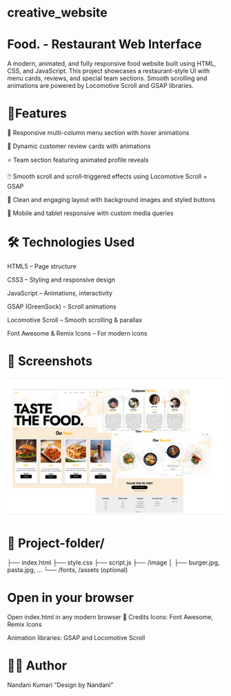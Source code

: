 # creative_website

# Food. - Restaurant Web Interface

A modern, animated, and fully responsive food website built using HTML, CSS, and JavaScript. This project showcases a restaurant-style UI with menu cards, reviews, and special team sections. Smooth scrolling and animations are powered by Locomotive Scroll and GSAP libraries.

# 🚀Features
🍕 Responsive multi-column menu section with hover animations

💬 Dynamic customer review cards with animations

⭐ Team section featuring animated profile reveals

🖱️ Smooth scroll and scroll-triggered effects using Locomotive Scroll + GSAP

🎯 Clean and engaging layout with background images and styled buttons

📱 Mobile and tablet responsive with custom media queries



# 🛠️ Technologies Used

HTML5 – Page structure

CSS3 – Styling and responsive design

JavaScript – Animations, interactivity

GSAP (GreenSock) – Scroll animations

Locomotive Scroll – Smooth scrolling & parallax

Font Awesome & Remix Icons – For modern icons



# 📸 Screenshots
![image alt](https://github.com/nandani3105/creative_website/blob/main/img.png)



# 📁 Project-folder/
├── index.html
├── style.css
├── script.js
├── /image
│   ├── burger.jpg, pasta.jpg, ...
└── /fonts, /assets (optional)



# Open in your browser
Open index.html in any modern browser
🙌 Credits
Icons: Font Awesome, Remix Icons

Animation libraries: GSAP and Locomotive Scroll



# 👩‍💻 Author
Nandani Kumari
“Design by Nandani”
